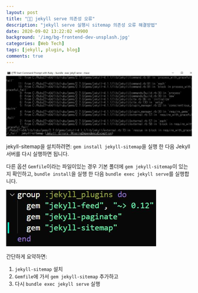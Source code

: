```yaml
---
layout: post
title: "👨‍💻 jekyll serve 의존성 오류"
description: "jekyll serve 실행시 sitemap 의존성 오류 해결방법"
date: 2020-09-02 13:22:02 +0900
background: '/img/bg-frontend-dev-unsplash.jpg'
categories: [Web Tech]
tags: [jekyll, plugin, blog]
comments: true
---
```


![jekyll serve에서 fail](/img/posts/2020-09-02/jeykll-sitemap-fail.jpg)

jekyll-sitemap을 설치하려면: `gem install jekyll-sitemap`을 실행 한 다음 Jekyll 서버를 다시 실행하면 됩니다.

다른 옵션 ```Gemfile```이라는 파일이있는 경우 기본 폴더에 ```gem jekyll-sitemap```이 있는지 확인하고, ```bundle install```을 실행 한 다음 ```bundle exec jekyll serve```를 실행합니다.

![jekyll serve에서 fail](/img/posts/2020-09-02/jeykll-sitemap-gemfile.jpg)

간단하게 요약하면:
1. `jekyll-sitemap` 설치
2. `Gemfile`에 가서 `gem jekyll-sitemap` 추가하고
3. 다시 `bundle exec jekyll serve` 실행